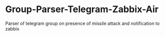 # Group-Parser-Telegram-Zabbix-Air
Parser of telegram group on presence of missile attack and notification to zabbix
